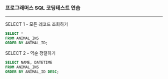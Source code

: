 ### 프로그래머스 SQL 코딩테스트 연습

---

SELECT 1 - 모든 레코드 조회하기

```sql
SELECT *
FROM ANIMAL_INS
ORDER BY ANIMAL_ID;
```

SELECT 2 - 역순 정렬하기

```sql
SELECT NAME, DATETIME
FROM ANIMAL_INS
ORDER BY ANIMAL_ID DESC;
```
